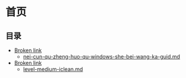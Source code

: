 # 首页

## 目录

* [Broken link](broken-reference "mention")
  * [nei-cun-qu-zheng-huo-qu-windows-she-bei-wang-ka-guid.md](ctfwp/nei-cun-qu-zheng-huo-qu-windows-she-bei-wang-ka-guid.md "mention")
* [Broken link](broken-reference "mention")
  * [level-medium-iclean.md](hack-the-box-zuo-ti-ji-lu/level-medium-iclean.md "mention")


